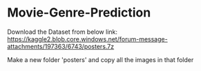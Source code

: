 # Movie-Genre-Prediction
Download the Dataset from below link:
https://kaggle2.blob.core.windows.net/forum-message-attachments/197363/6743/posters.7z

Make a new folder 'posters'  and copy all the images in that folder
